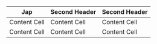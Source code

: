 
| Jap | Second Header | Second Header |
| ------------- | ------------- | ------------- |
| Content Cell  | Content Cell  | Content Cell  |
| Content Cell  | Content Cell  | Content Cell  |
